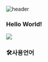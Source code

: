 ![header](https://capsule-render.vercel.app/api?type=waving&color=gradient&height=300&section=header&text=Hanju%20Ahn&fontSize=90)

### Hello World!


<a href="https://velog.io/@gkswn" rel="nofollow"><img src="https://img.shields.io/badge/Velog-20C997?style=plastic-square&logo=Velog&logoColor=white"/></a></a>


**<h3>🛠사용언어</h3>**


<!--
**gkswn/gkswn** is a ✨ _special_ ✨ repository because its `README.md` (this file) appears on your GitHub profile.

Here are some ideas to get you started:

- 🔭 I’m currently working on ...
- 🌱 I’m currently learning ...
- 👯 I’m looking to collaborate on ...
- 🤔 I’m looking for help with ...
- 💬 Ask me about ...
- 📫 How to reach me: ...
- 😄 Pronouns: ...
- ⚡ Fun fact: ...
-->
